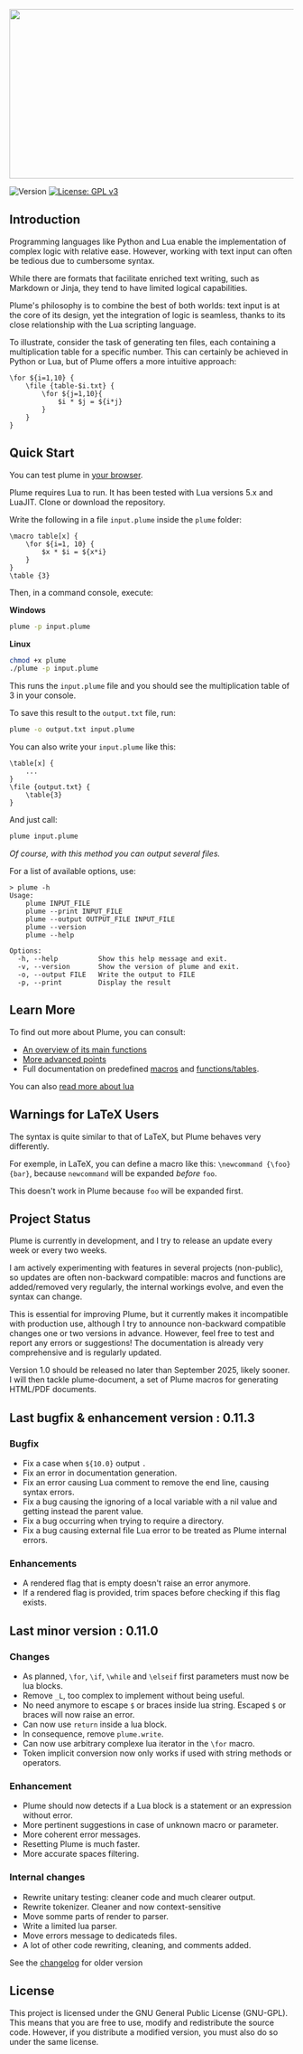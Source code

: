 <p align="center"><img src="https://app.barbedor.bzh/plume.png" width="600" height="300"></p>

![Version](https://img.shields.io/badge/version-0.11.3-blue.svg) [![License: GPL v3](https://img.shields.io/badge/License-GPLv3-blue.svg)](https://www.gnu.org/licenses/gpl-3.0)

## Introduction

Programming languages like Python and Lua enable the implementation of complex logic with relative ease. However, working with text input can often be tedious due to cumbersome syntax.

While there are formats that facilitate enriched text writing, such as Markdown or Jinja, they tend to have limited logical capabilities.

Plume's philosophy is to combine the best of both worlds: text input is at the core of its design, yet the integration of logic is seamless, thanks to its close relationship with the Lua scripting language.

To illustrate, consider the task of generating ten files, each containing a multiplication table for a specific number. This can certainly be achieved in Python or Lua, but of Plume offers a more intuitive approach:

```plume
\for ${i=1,10} {
    \file {table-$i.txt} {
        \for ${j=1,10}{
            $i * $j = ${i*j}
        }
    }
}
```

## Quick Start

You can test plume in [your browser](https://app.barbedor.bzh/plume.html). 

Plume requires Lua to run. It has been tested with Lua versions 5.x and LuaJIT. Clone or download the repository.

Write the following in a file `input.plume` inside the `plume` folder:

```plume
\macro table[x] {
    \for ${i=1, 10} {
        $x * $i = ${x*i}
    }
}
\table {3}
```

Then, in a command console, execute:

**Windows**
```bash
plume -p input.plume
```

**Linux**
```bash
chmod +x plume
./plume -p input.plume
```

This runs the `input.plume` file and you should see the multiplication table of 3 in your console.

To save this result to the `output.txt` file, run:

```bash
plume -o output.txt input.plume
```

You can also write your `input.plume` like this:

```plume
\table[x] {
    ...
}
\file {output.txt} {
    \table{3}
}
```

And just call:

```bash
plume input.plume
```

_Of course, with this method you can output several files._

For a list of available options, use:

```
> plume -h
Usage:
    plume INPUT_FILE
    plume --print INPUT_FILE
    plume --output OUTPUT_FILE INPUT_FILE
    plume --version
    plume --help

Options:
  -h, --help          Show this help message and exit.
  -v, --version       Show the version of plume and exit.
  -o, --output FILE   Write the output to FILE
  -p, --print         Display the result
```

## Learn More

To find out more about Plume, you can consult:
- [An overview of its main functions](doc/overview.md)
- [More advanced points](doc/advanced.md)
- Full documentation on predefined [macros](doc/macros.md) and  [functions/tables](doc/api.md).

You can also [read more about lua](https://www.lua.org/pil/1.html)

## Warnings for LaTeX Users

The syntax is quite similar to that of LaTeX, but Plume behaves very differently.

For exemple, in LaTeX, you can define a macro like this: `\newcommand {\foo} {bar}`, because `newcommand` will be expanded _before_ `foo`.

This doesn't work in Plume because `foo` will be expanded first.

## Project Status

Plume is currently in development, and I try to release an update every week or every two weeks.

I am actively experimenting with features in several projects (non-public), so updates are often non-backward compatible: macros and functions are added/removed very regularly, the internal workings evolve, and even the syntax can change.

This is essential for improving Plume, but it currently makes it incompatible with production use, although I try to announce non-backward compatible changes one or two versions in advance. However, feel free to test and report any errors or suggestions! The documentation is already very comprehensive and is regularly updated.

Version 1.0 should be released no later than September 2025, likely sooner. I will then tackle plume-document, a set of Plume macros for generating HTML/PDF documents.

## Last bugfix & enhancement version : 0.11.3
### Bugfix
- Fix a case when `${10.0}` output `.`
- Fix an error in documentation generation.
- Fix an error causing Lua comment to remove the end line, causing syntax errors.
- Fix a bug causing the ignoring of a local variable with a nil value and getting instead the parent value.
- Fix a bug occurring when trying to require a directory.
- Fix a bug causing external file Lua error to be treated as Plume internal errors.

### Enhancements
- A rendered flag that is empty doesn't raise an error anymore.
- If a rendered flag is provided, trim spaces before checking if this flag exists.

## Last minor version : 0.11.0
### Changes
- As planned, `\for`, `\if`, `\while` and `\elseif` first parameters must now be lua blocks.
- Remove `_L`, too complex to implement without being useful.
- No need anymore to escape `$` or braces inside lua string. Escaped `$` or braces will now raise an error.
- Can now use `return` inside a lua block.
- In consequence, remove `plume.write`.
- Can now use arbitrary complexe lua iterator in the `\for` macro.
- Token implicit conversion now only works if used with string methods or operators.

### Enhancement
- Plume should now detects if a Lua block is a statement or an expression without error.
- More pertinent suggestions in case of unknown macro or parameter.
- More coherent error messages.
- Resetting Plume is much faster.
- More accurate spaces filtering.

### Internal changes
- Rewrite unitary testing: cleaner code and much clearer output.
- Rewrite tokenizer. Cleaner and now context-sensitive
- Move somme parts of render to parser.
- Write a limited lua parser.
- Move errors message to dedicateds files.
- A lot of other code rewriting, cleaning, and comments added.

See the [changelog](doc/changelog.md) for older version

## License

This project is licensed under the GNU General Public License (GNU-GPL). This means that you are free to use, modify and redistribute the source code. However, if you distribute a modified version, you must also do so under the same license. 

